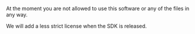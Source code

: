 At the moment you are not allowed to use this software or any of the files in any way.

We will add a less strict license when the SDK is released.
